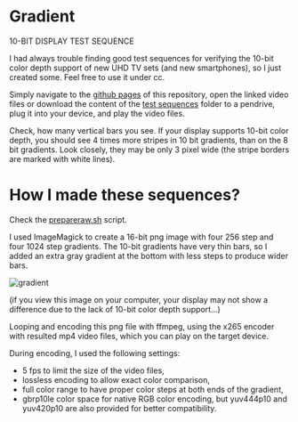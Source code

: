 # Gradient
10-BIT DISPLAY TEST SEQUENCE

I had always trouble finding good test sequences for verifying the 10-bit color depth support of new UHD TV sets (and new smartphones), so I just created some. Feel free to use it under cc.

Simply navigate to the [github pages](http://jursonovicst.github.io/gradient/) of this repository, open the linked video files or download the content of the [test sequences](https://github.com/jursonovicst/gradient/tree/master/test_sequences) folder to a pendrive, plug it into your device, and play the video files.

Check, how many vertical bars you see. If your display supports 10-bit color depth, you should see 4 times more stripes in 10 bit gradients, than on the 8 bit gradients. Look closely, they may be only 3 pixel wide (the stripe borders are marked with white lines).


# How I made these sequences?

Check the [prepareraw.sh](prepareraw.sh) script.

I used ImageMagick to create a 16-bit png image with four 256 step and four 1024 step gradients. The 10-bit gradients have very thin bars, so I added an extra gray gradient at the bottom with less steps to produce wider bars.

![gradient](https://raw.githubusercontent.com/jursonovicst/gradient/master/test_sequences/1920x1080/gradient_1920-1080_25-50.png)

(if you view this image on your computer, your display may not show a difference due to the lack of 10-bit color depth support...)

Looping and encoding this png file with ffmpeg, using the x265 encoder with resulted mp4 video files, which you can play on the target device.

During encoding, I used the following settings:

 - 5 fps to limit the size of the video files,
 - lossless encoding to allow exact color comparison,
 - full color range to have proper color steps at both ends of the gradient,
 - gbrp10le color space for native RGB color encoding, but yuv444p10 and yuv420p10 are also provided for better compatibility.
 
